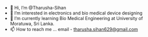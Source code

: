 - 👋 Hi, I’m @Tharusha-Sihan
- 👀 I’m interested in electronics and bio medical device designing
- 🌱 I’m currently learning Bio Medical Engineering at University of Moratuwa, Sri Lanka.
- 📫 How to reach me ... email - tharusha.sihan629@gmail.com

<!---
- 💞️ I’m looking to collaborate on ...

Tharusha-Sihan/Tharusha-Sihan is a ✨ special ✨ repository because its `README.md` (this file) appears on your GitHub profile.
You can click the Preview link to take a look at your changes.
--->
